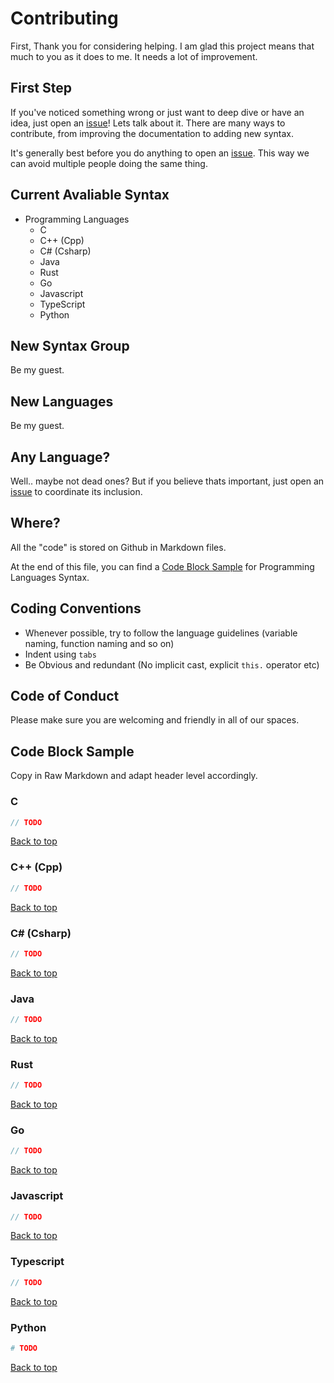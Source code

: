 # Contributing

First, Thank you for considering helping. I am glad this project means that much to you as it does to me. It needs a lot of improvement.

## First Step

If you've noticed something wrong or just want to deep dive or have an idea, just open an [issue](https://github.com/SyntaxReference/SyntaxReference.dev/issues)! Lets talk about it. There are many ways to contribute, from improving the documentation to adding new syntax.

It's generally best before you do anything to open an [issue](https://github.com/SyntaxReference/SyntaxReference.dev/issues). This way we can avoid multiple people doing the same thing.

## Current Avaliable Syntax

- Programming Languages
  - C
  - C++ (Cpp)
  - C# (Csharp)
  - Java
  - Rust
  - Go
  - Javascript
  - TypeScript
  - Python

## New Syntax Group

Be my guest.

## New Languages

Be my guest.

## Any Language?

Well.. maybe not dead ones? But if you believe thats important, just open an [issue](https://github.com/SyntaxReference/SyntaxReference.dev/issues) to coordinate its inclusion.

## Where?

All the "code" is stored on Github in Markdown files.

At the end of this file, you can find a [Code Block Sample](#code-block-sample) for Programming Languages Syntax.

## Coding Conventions

- Whenever possible, try to follow the language guidelines (variable naming, function naming and so on)
- Indent using `tabs`
- Be Obvious and redundant (No implicit cast, explicit `this.` operator etc)

## Code of Conduct

Please make sure you are welcoming and friendly in all of our spaces.

## Code Block Sample

Copy in Raw Markdown and adapt header level accordingly.

### C

```C
// TODO
```

[Back to top](#top)

### C++ (Cpp)

```Cpp
// TODO
```

[Back to top](#top)

### C# (Csharp)

```Cs
// TODO
```

[Back to top](#top)

### Java

```Java
// TODO
```

[Back to top](#top)

### Rust

```Rust
// TODO
```

[Back to top](#top)

### Go

```Go
// TODO
```

[Back to top](#top)

### Javascript

```Javascript
// TODO
```

[Back to top](#top)

### Typescript

```Typescript
// TODO
```

[Back to top](#top)

### Python

```Python
# TODO
```

[Back to top](#top)

